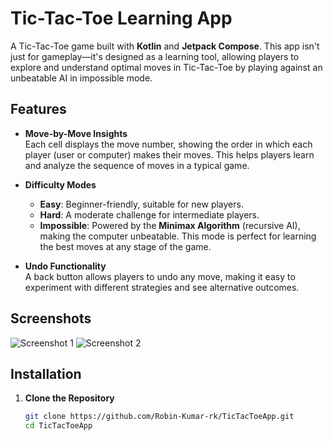 # Tic-Tac-Toe Learning App

A Tic-Tac-Toe game built with **Kotlin** and **Jetpack Compose**. This app isn't just for gameplay—it's designed as a learning tool, allowing players to explore and understand optimal moves in Tic-Tac-Toe by playing against an unbeatable AI in impossible mode.

## Features

- **Move-by-Move Insights**  
  Each cell displays the move number, showing the order in which each player (user or computer) makes their moves. This helps players learn and analyze the sequence of moves in a typical game.

- **Difficulty Modes**  
  - **Easy**: Beginner-friendly, suitable for new players.
  - **Hard**: A moderate challenge for intermediate players.
  - **Impossible**: Powered by the **Minimax Algorithm** (recursive AI), making the computer unbeatable. This mode is perfect for learning the best moves at any stage of the game.

- **Undo Functionality**  
  A back button allows players to undo any move, making it easy to experiment with different strategies and see alternative outcomes.

## Screenshots
<!-- Add screenshots of your app here if you have any, e.g.: -->
![Screenshot 1](path_to_screenshot_1)
![Screenshot 2](path_to_screenshot_2)

## Installation

1. **Clone the Repository**  
   ```bash
   git clone https://github.com/Robin-Kumar-rk/TicTacToeApp.git
   cd TicTacToeApp
